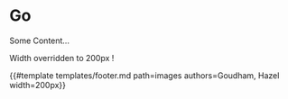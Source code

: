 # Go
Some Content...

Width overridden to 200px !

{{#template templates/footer.md path=images authors=Goudham, Hazel width=200px}}